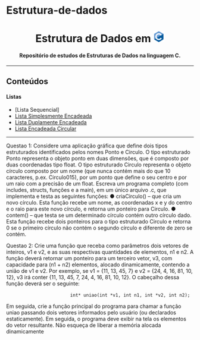 # Estrutura-de-dados

<div align="center">
  <h1>Estrutura de Dados em <img src="https://raw.githubusercontent.com/devicons/devicon/master/icons/c/c-original.svg"  alt="c" height=30/></h1>
  
  #### Repositório de estudos de Estruturas de Dados na linguagem C.
  
</div>

---
<h2 id="conteudos">Conteúdos</h2>

#### Listas
- [Lista Sequencial]
- [Lista Simplesmente Encadeada](./estrutura_de_dados/ListaSimpEncad)
- [Lista Duplamente Encadeada](/Estrutura-de-Dados/listaDEncadeada)
- [Lista Encadeada Circular](./estrutura_de_dados/ListaCircular)
<hr>
Questao 1: Considere uma aplicação gráfica que define dois tipos estruturados identificados pelos nomes Ponto e Circulo. O
tipo estruturado Ponto representa o objeto ponto em duas dimensões, que é composto por duas coordenadas tipo float. O tipo
estruturado Circulo representa o objeto círculo composto por um nome (que nunca contém mais do que 10 caracteres, p.ex.
Circulo015), por um ponto que define o seu centro e por um raio com a precisão de um float. Escreva um programa completo (com includes, structs, funções e a main), em um único arquivo .c, que implementa e testa as
seguintes funções:
● criaCirculo() – que cria um novo círculo. Esta função recebe um nome, as coordenadas x e y do centro e o raio para
este novo círculo, e retorna um ponteiro para Circulo.
● contem() – que testa se um determinado círculo contém outro círculo dado. Esta função recebe dois ponteiros para o
tipo estruturado Circulo e retorna 0 se o primeiro círculo não contém o segundo círculo e diferente de zero se contém.


Questao 2: Crie uma função que receba como parâmetros dois vetores de inteiros, v1 e v2, e as suas respectivas quantidades
de elementos, n1 e n2. A função deverá retornar um ponteiro para um terceiro vetor, v3, com capacidade para (n1 + n2)
elementos, alocado dinamicamente, contendo a união de v1 e v2. Por exemplo, se v1 = {11, 13, 45, 7} e v2 = {24, 4, 16, 81,
10, 12}, v3 irá conter {11, 13, 45, 7, 24, 4, 16, 81, 10, 12}.
O cabeçalho dessa função deverá ser o seguinte:

                            int* uniao(int *v1, int n1, int *v2, int n2);
                            
Em seguida, crie a função principal do programa para chamar a função uniao passando dois vetores informados pelo usuário
(ou declarados estaticamente). Em seguida, o programa deve exibir na tela os elementos do vetor resultante. Não esqueça de
liberar a memória alocada dinamicamente
